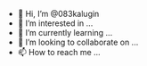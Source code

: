 - 👋 Hi, I’m @083kalugin
- 👀 I’m interested in ...
- 🌱 I’m currently learning ...
- 💞️ I’m looking to collaborate on ...
- 📫 How to reach me ...

<!---
083kalugin/083kalugin is a ✨ special ✨ repository because its `README.md` (this file) appears on your GitHub profile.
You can click the Preview link to take a look at your changes.
--->
